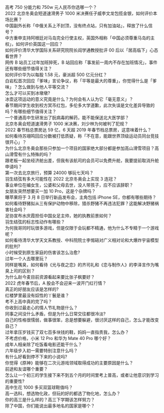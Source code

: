 高考 750 分能力和 750w 元人民币你选哪一个？  
2022 北京冬奥会短道速滑男子 1000 米决赛任子威李文龙包揽金银，如何评价本场比赛？  
中国副外长称「中俄关系上不封顶，没有终点站，只有加油站」，释放了什么信号？  
中方重申支持阿根廷对马岛完全行使主权，英国外相称「中国必须尊重马岛的主权」，如何评价英国这一回应？  
如何评价清华大学国际关系研究院院长阎学通教授批评 00 后以「居高临下」心态看世界？  
网传 B 站员工过年加班猝死，B 站回应称「事发前一周内不存在加班情况」，事件还有哪些细节值得关注？  
如何评价华为以每股 1.58 元，豪派超 500 亿元分红？  
白岩松首次回应「爹味」言论争议，称「平等是最大的尊重」，你觉得什么是「爹味」？怎么做到与他人平等交流？  
怎么才可以买到冰墩墩?  
冰壶这项运动的意义究竟是什么？为何会有人认为它「毫无意义」？  
春节期间学生收到校方冥币红包，多伦多大学道歉，此次失误是文化差异导致的吗？有哪些细节值得关注？  
一个普通高中生研发出了朊病毒的解药，能不能保送北大医学部？  
北京冬奥会短道速滑男子 1000 米决赛，刘少林为何被判了犯规？  
2022 春节档总票房达 59 亿，6 天超 2019 年春节档总票房，这意味着什么？  
如何看待苏翊鸣回应分数被打低质疑，称「不在意，能跟世界顶级运动员同台竞技很开心」？  
为什么北京冬奥会那些只参加一个项目的国家绝大部分都是参加高山滑雪项目？高山滑雪有什么特殊的吗？  
跟老板一起坐经济舱出差，但我有该航司的会员可以免费升舱，我要提前取消升舱申请吗？  
第一次去北京旅行，预算 24000 够玩七天吗？  
羽生结弦有多大可能性在 2022 北京冬奥会上实现 3 连冠？  
事业单位在编女生，公婆和父母去世，没人带孩子，应不应该辞职？  
女朋友突然想要买一加 10 Pro，这是个杂牌吗？  
曝苹果将于 3 月 8 日举行新品发布会，主角包括 iPhone SE，你都有哪些期待？  
如何看待野猪拟从三有保护动物中移除，猎杀野猪不再违法犯罪？这能解决野猪祸害社会吗？  
足协宣布水庆霞担任中国女足主帅，她的执教前景如何？  
羽生结弦的标志性动作有哪些？  
为何我哥同时玩很多游戏，但是仅限于会玩都不精通，他为什么不专精于一个游戏呢？  
如何看待清华大学天文系教授、中科院院士李惕碚对广义相对论和大爆炸宇宙模型的批判?  
小时候受到原生家庭的伤害该怎么治愈?  
过年一个人去哪里玩？  
同样是嘴臭，如何看待《光与夜之恋》的齐司礼和《恋与制作人》的李泽言作为嘴臭上司的区别？  
为什么赵今麦目前资源看起来要比张子枫要好？  
2022 虎年春节后，A 股会不会迎来一波开门红行情？  
真正的好朋友应该是怎样的?  
红楼梦里最没有奴性的丫鬟是谁？  
考不上高中真的完了吗？  
你收到过最走心的情人节礼物是什么？  
同事之间没什么矛盾，但是为什么日常交往都很冷淡?  
自己的性格很懦弱，做事很笨，总是想要躲避，很讨厌这样的自己，怎么才能改变自己？  
过年拿压岁钱买了双七百多块钱的鞋，妈妈一直指责我，怎么办？  
不考虑价格，小米 12 Pro 和华为 Mate 40 Pro 哪个好？  
成年人相亲除了吃饭看电影还能干什么？  
六年级步入初一需要特别注意什么吗？  
有什么好看到停不下来的小说吗?  
你觉得《原神》能够在二次元游戏领域取得成功的主要原因是什么？  
前途和友谊哪个重要？  
怎么让一个初三的学生接下来不到五个月的时间里考上普高，或者让他意识到学习的重要性?  
高中生花 1000 多买双篮球鞋值吗？  
高一选科，想选物化政，但玩的好的都选了物化地，怎么办？  
你的高三是什么样的？高三下学期该怎样努力？  
除了中国，你们能说出最多地名的国家是哪个？  
